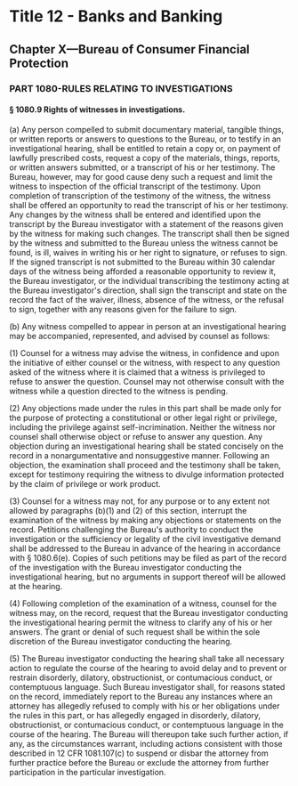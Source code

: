 
# Title 12 - Banks and Banking
## Chapter X—Bureau of Consumer Financial Protection
### PART 1080-RULES RELATING TO INVESTIGATIONS
#### § 1080.9 Rights of witnesses in investigations.

(a) Any person compelled to submit documentary material, tangible things, or written reports or answers to questions to the Bureau, or to testify in an investigational hearing, shall be entitled to retain a copy or, on payment of lawfully prescribed costs, request a copy of the materials, things, reports, or written answers submitted, or a transcript of his or her testimony. The Bureau, however, may for good cause deny such a request and limit the witness to inspection of the official transcript of the testimony. Upon completion of transcription of the testimony of the witness, the witness shall be offered an opportunity to read the transcript of his or her testimony. Any changes by the witness shall be entered and identified upon the transcript by the Bureau investigator with a statement of the reasons given by the witness for making such changes. The transcript shall then be signed by the witness and submitted to the Bureau unless the witness cannot be found, is ill, waives in writing his or her right to signature, or refuses to sign. If the signed transcript is not submitted to the Bureau within 30 calendar days of the witness being afforded a reasonable opportunity to review it, the Bureau investigator, or the individual transcribing the testimony acting at the Bureau investigator's direction, shall sign the transcript and state on the record the fact of the waiver, illness, absence of the witness, or the refusal to sign, together with any reasons given for the failure to sign.

(b) Any witness compelled to appear in person at an investigational hearing may be accompanied, represented, and advised by counsel as follows:

(1) Counsel for a witness may advise the witness, in confidence and upon the initiative of either counsel or the witness, with respect to any question asked of the witness where it is claimed that a witness is privileged to refuse to answer the question. Counsel may not otherwise consult with the witness while a question directed to the witness is pending.

(2) Any objections made under the rules in this part shall be made only for the purpose of protecting a constitutional or other legal right or privilege, including the privilege against self-incrimination. Neither the witness nor counsel shall otherwise object or refuse to answer any question. Any objection during an investigational hearing shall be stated concisely on the record in a nonargumentative and nonsuggestive manner. Following an objection, the examination shall proceed and the testimony shall be taken, except for testimony requiring the witness to divulge information protected by the claim of privilege or work product.

(3) Counsel for a witness may not, for any purpose or to any extent not allowed by paragraphs (b)(1) and (2) of this section, interrupt the examination of the witness by making any objections or statements on the record. Petitions challenging the Bureau's authority to conduct the investigation or the sufficiency or legality of the civil investigative demand shall be addressed to the Bureau in advance of the hearing in accordance with § 1080.6(e). Copies of such petitions may be filed as part of the record of the investigation with the Bureau investigator conducting the investigational hearing, but no arguments in support thereof will be allowed at the hearing.

(4) Following completion of the examination of a witness, counsel for the witness may, on the record, request that the Bureau investigator conducting the investigational hearing permit the witness to clarify any of his or her answers. The grant or denial of such request shall be within the sole discretion of the Bureau investigator conducting the hearing.

(5) The Bureau investigator conducting the hearing shall take all necessary action to regulate the course of the hearing to avoid delay and to prevent or restrain disorderly, dilatory, obstructionist, or contumacious conduct, or contemptuous language. Such Bureau investigator shall, for reasons stated on the record, immediately report to the Bureau any instances where an attorney has allegedly refused to comply with his or her obligations under the rules in this part, or has allegedly engaged in disorderly, dilatory, obstructionist, or contumacious conduct, or contemptuous language in the course of the hearing. The Bureau will thereupon take such further action, if any, as the circumstances warrant, including actions consistent with those described in 12 CFR 1081.107(c) to suspend or disbar the attorney from further practice before the Bureau or exclude the attorney from further participation in the particular investigation.
